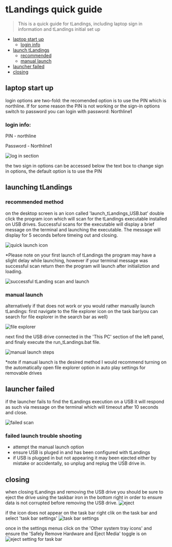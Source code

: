 # tLandings quick guide

> This is a quick guide for tLandings, including laptop sign in information and tLandings initial set up

<!-- toc -->

- [laptop start up](#heading)
  * [login info](#sub-heading)
- [launch tLandings](#heading)
  * [recommended](#sub-heading)
  * [manual launch](#sub-heading)
- [launcher failed](#heading)
- [closing](#heading)

## laptop start up
login options are two-fold: the recomended option is to use the PIN which is northline.
If for some reason the PIN is not working or the sign-in options switch to password you can login with password: Northline1

### login info:

PIN - northline

Password - Northline1

![log in section](/imgs/log_in.png)

the two sign in options can be accessed below the text box to change sign in options, the default option is to use the PIN

## launching tLandings

### recommended method
on the desktop screen is an icon called 'launch_tLandings_USB.bat' double click the program icon which will scan for the tLandings executable installed on USB drives. Successful scans for the executable will display a brief message on the terminal and launching the executable. The message will display for 5 seconds before timeing out and closing.

![quick launch icon](imgs/quick_launch.png)

*Please note on your first launch of tLandings the program may have a slight delay while launching, however if your terminal message was successful scan return then the program will launch after initializtion and loading.

![successful tLanding scan and launch](imgs/successful_scan.png)

### manual launch
alternatively if that does not work or you would rather manually launch tLandings: first navigate to the file explorer icon on the task bar(you can search for file explorer in the search bar as well)

![file explorer](imgs/file_explorer.png)

next find the USB drive connected in the 'This PC' section of the left panel, and finaly execute the run_tLandings.bat file.

![manual launch steps](imgs/manual_launch.png)

*note if manual launch is the desired method I would recommend turning on the automatically open file explorer option in auto play settings for removable drives

## launcher failed
if the launcher fails to find the tLandings execution on a USB it will respond as such via message on the terminal which will timeout after 10 seconds and close.

![failed scan](imgs/fail_scan.png)

### failed launch trouble shooting
- attempt the manual launch option
- ensure USB is pluged in and has been configured with tLandings
- if USB is plugged in but not appearing it may been ejected either by mistake or accidentally, so unplug and replug the USB drive in.
  
## closing
when closing tLandings and removing the USB drive you should be sure to eject the drive using the taskbar iron in the bottom right in order to ensure data is not corrupted before removing the USB drive.
![eject](imgs/eject.png)

if the icon does not appear on the task bar right clik on the task bar and select 'task bar settings'
![task bar settings](imgs/task_bar.png)

once in the settings menus click on the 'Other system tray icons' and ensure the 'Safely Remove Hardware and Eject Media' toggle is on
![eject setting for task bar](imgs/eject_setting.png)




